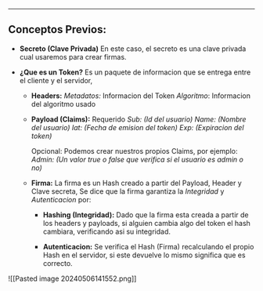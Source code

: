 
---
## Conceptos Previos:

- **Secreto (Clave Privada)**
	 En este caso, el secreto es una clave privada cual usaremos para crear firmas.
	 
- **¿Que es un Token?**
	 Es un paquete de informacion que se entrega entre el cliente y el servidor, 
	 - **Headers:**
		 *Metadatos:* Informacion del Token
		 *Algoritmo*: Informacion del algoritmo usado 
	- **Payload (Claims):**
		 Requerido
		 *Sub: (Id del usuario)*
		 *Name: (Nombre del usuario)*
		 *Iat: (Fecha de emision del token)*
		 *Exp: (Expiracion del token)*
		
		
		 Opcional:
		 Podemos crear nuestros propios Claims, por ejemplo:
		 *Admin: (Un valor true o false que verifica si el usuario es admin o no)*
		  
		 
	- **Firma:**
		 La firma es un Hash creado a partir del Payload, Header y Clave secreta, Se dice que la firma garantiza la *Integridad* y *Autenticacion* por:
		 
		 - **Hashing (Integridad):**
			  Dado que la firma esta creada a partir de los headers y payloads, si alguien cambia algo del token el hash cambiara, verificando asi su integridad. 
			  
		 - **Autenticacion:**
			  Se verifica el Hash (Firma) recalculando el propio Hash en el servidor, si este devuelve lo mismo significa que es correcto.
			  
			 
![[Pasted image 20240506141552.png]]

